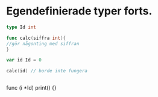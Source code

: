 # Egendefinierade typer forts.

```go
type Id int

func calc(siffra int){
//gör någonting med siffran
}

var id Id = 0

calc(id) // borde inte fungera



```
func (i *Id) print() {}